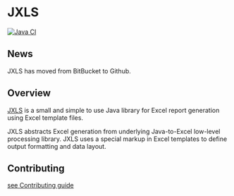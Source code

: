 # JXLS

[![Java CI](https://github.com/jxlsteam/jxls/workflows/Java%20CI/badge.svg)](https://github.com/jxlsteam/jxls/actions?query=workflow%3A%22Java+CI%22)

## News

JXLS has moved from BitBucket to Github.

## Overview

[JXLS](http://jxls.sourceforge.net/) is a small and simple to use Java library for Excel report generation using Excel template files.

JXLS abstracts Excel generation from underlying Java-to-Excel low-level processing library.
JXLS uses a special markup in Excel templates to define output formatting and data layout.

## Contributing

[see Contributing guide](CONTRIBUTING.md)
